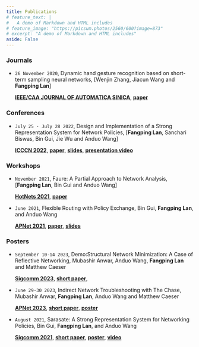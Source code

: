 ```yaml
---
title: Publications
# feature_text: |
#   A demo of Markdown and HTML includes
# feature_image: "https://picsum.photos/2560/600?image=873"
# excerpt: "A demo of Markdown and HTML includes"
aside: False
---
```

### Journals

- `26 November 2020`, Dynamic hand gesture recognition based on short-term sampling neural networks, [Wenjin Zhang, Jiacun Wang and **Fangping Lan**]
  
  [**IEEE/CAA JOURNAL OF AUTOMATICA SINICA**](/), 
  [**paper**](https://ieeexplore.ieee.org/document/9272702)

### Conferences

- `July 25 - July 28 2022`, Design and Implementation of a Strong Representation System for Network Policies, [**Fangping Lan**, Sanchari Biswas, Bin Gui, Jie Wu and Anduo Wang]

  [**ICCCN 2022**](http://www.icccn.org/),
  [**paper**](https://ieeexplore.ieee.org/document/9868871),
  [**slides**](/docs/icccn2022/icccn2022-v2-7.pdf),
  [**presentation video**](https://www.youtube.com/watch?v=5BwFTQoFETA)



### Workshops
- `November 2021`, Faure: A Partial Approach to Network Analysis, [**Fangping Lan**, Bin Gui and Anduo Wang]
   
  [**HotNets 2021**](https://conferences.sigcomm.org/hotnets/2021/),
  [**paper**](http://anduowang.github.io/docs/faure.pdf)

- `June 2021`, Flexible Routing with Policy Exchange, Bin Gui, **Fangping Lan**, and Anduo Wang

  [**APNet 2021**](https://conferences.sigcomm.org/events/apnet2021/index.html),
  [**paper**](https://conferences.sigcomm.org/events/apnet2021/papers/apnet2021-2.pdf), 
  [**slides**](docs/apnet2021/apnet21-talk.key)


### Posters
- `September 10-14 2023`, Demo:Structural Network Minimization: A Case of Reflective Networking, Mubashir Anwar, Anduo Wang, **Fangping Lan** and Matthew Caeser
  
  [**Sigcomm 2023**](https://conferences.sigcomm.org/sigcomm/2023/cf-posters.html),
  [**short paper**](docs/sigcomm2023demo/Sigcomm23_shortpaper.pdf),
  <!-- [**poster**](docs/apnet2023/poster_APnet23.pdf) -->
  <!-- [**video**](https://youtu.be/w9nH2et3zdI) -->

- `June 29-30 2023`, Indirect Network Troubleshooting with The Chase, Mubashir Anwar, **Fangping Lan**, Anduo Wang and Matthew Caeser
  
  [**APNet 2023**](https://conferences.sigcomm.org/events/apnet2023/index.html),
  [**short paper**](docs/apnet2023/IndirectNetworkTroubleshootingwithTheChase.pdf),
  [**poster**](docs/apnet2023/poster_APnet23.pdf)
  <!-- [**video**](https://youtu.be/w9nH2et3zdI) -->

- `August 2021`, Sarasate: A Strong Representation System for Networking Policies, Bin Gui, **Fangping Lan**, and Anduo Wang
  
  [**Sigcomm 2021**](https://conferences.sigcomm.org/sigcomm/2021/cf-posters.html),
  [**short paper**](https://anduowang.github.io/docs/sigcomm2021demo.pdf),
  [**poster**](docs/sigcom2021demo/Poster-%20Sarasate%20A%20Strong%20Representation%20System%20for%20Network%20Policies.pdf),
  [**video**](https://youtu.be/w9nH2et3zdI)



